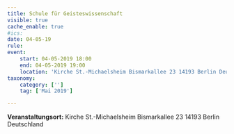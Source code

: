 ```yaml
---
title: Schule für Geisteswissenschaft
visible: true
cache_enable: true
#ics: 
date: 04-05-19
rule: 
event:
	start: 04-05-2019 18:00
	end: 04-05-2019 19:00
	location: 'Kirche St.-Michaelsheim Bismarkallee 23 14193 Berlin Deutschland'
taxonomy:
	category: ['']
	tag: ['Mai 2019']

---
```




**Veranstaltungsort:** Kirche St.-Michaelsheim
Bismarkallee 23
14193 Berlin
Deutschland

